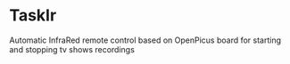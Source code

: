 TaskIr
======

Automatic InfraRed remote control based on OpenPicus board for starting and stopping tv shows recordings
